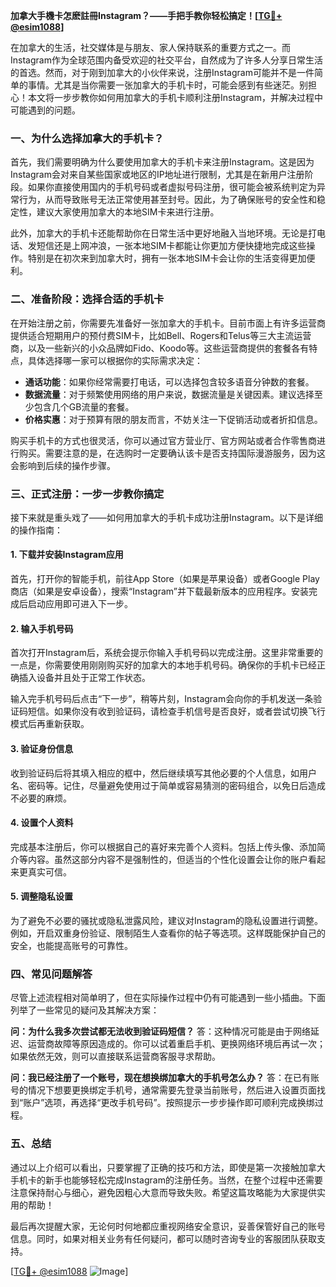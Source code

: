 **加拿大手機卡怎麽註冊Instagram？——手把手教你轻松搞定！[[TG💪+ @esim1088](https://t.me/s/esim1088)]**

在加拿大的生活，社交媒体是与朋友、家人保持联系的重要方式之一。而Instagram作为全球范围内备受欢迎的社交平台，自然成为了许多人分享日常生活的首选。然而，对于刚到加拿大的小伙伴来说，注册Instagram可能并不是一件简单的事情。尤其是当你需要一张加拿大的手机卡时，可能会感到有些迷茫。别担心！本文将一步步教你如何用加拿大的手机卡顺利注册Instagram，并解决过程中可能遇到的问题。

### 一、为什么选择加拿大的手机卡？

首先，我们需要明确为什么要使用加拿大的手机卡来注册Instagram。这是因为Instagram会对来自某些国家或地区的IP地址进行限制，尤其是在新用户注册阶段。如果你直接使用国内的手机号码或者虚拟号码注册，很可能会被系统判定为异常行为，从而导致账号无法正常使用甚至封号。因此，为了确保账号的安全性和稳定性，建议大家使用加拿大的本地SIM卡来进行注册。

此外，加拿大的手机卡还能帮助你在日常生活中更好地融入当地环境。无论是打电话、发短信还是上网冲浪，一张本地SIM卡都能让你更加方便快捷地完成这些操作。特别是在初次来到加拿大时，拥有一张本地SIM卡会让你的生活变得更加便利。

### 二、准备阶段：选择合适的手机卡

在开始注册之前，你需要先准备好一张加拿大的手机卡。目前市面上有许多运营商提供适合短期用户的预付费SIM卡，比如Bell、Rogers和Telus等三大主流运营商，以及一些新兴的小众品牌如Fido、Koodo等。这些运营商提供的套餐各有特点，具体选择哪一家可以根据你的实际需求决定：

- **通话功能**：如果你经常需要打电话，可以选择包含较多语音分钟数的套餐。
- **数据流量**：对于频繁使用网络的用户来说，数据流量是关键因素。建议选择至少包含几个GB流量的套餐。
- **价格实惠**：对于预算有限的朋友而言，不妨关注一下促销活动或者折扣信息。

购买手机卡的方式也很灵活，你可以通过官方营业厅、官方网站或者合作零售商进行购买。需要注意的是，在选购时一定要确认该卡是否支持国际漫游服务，因为这会影响到后续的操作步骤。

### 三、正式注册：一步一步教你搞定

接下来就是重头戏了——如何用加拿大的手机卡成功注册Instagram。以下是详细的操作指南：

#### 1. 下载并安装Instagram应用

首先，打开你的智能手机，前往App Store（如果是苹果设备）或者Google Play商店（如果是安卓设备），搜索“Instagram”并下载最新版本的应用程序。安装完成后启动应用即可进入下一步。

#### 2. 输入手机号码

首次打开Instagram后，系统会提示你输入手机号码以完成注册。这里非常重要的一点是，你需要使用刚刚购买好的加拿大的本地手机号码。确保你的手机卡已经正确插入设备并且处于正常工作状态。

输入完手机号码后点击“下一步”，稍等片刻，Instagram会向你的手机发送一条验证码短信。如果你没有收到验证码，请检查手机信号是否良好，或者尝试切换飞行模式后再重新获取。

#### 3. 验证身份信息

收到验证码后将其填入相应的框中，然后继续填写其他必要的个人信息，如用户名、密码等。记住，尽量避免使用过于简单或容易猜测的密码组合，以免日后造成不必要的麻烦。

#### 4. 设置个人资料

完成基本注册后，你可以根据自己的喜好来完善个人资料。包括上传头像、添加简介等内容。虽然这部分内容不是强制性的，但适当的个性化设置会让你的账户看起来更真实可信。

#### 5. 调整隐私设置

为了避免不必要的骚扰或隐私泄露风险，建议对Instagram的隐私设置进行调整。例如，开启双重身份验证、限制陌生人查看你的帖子等选项。这样既能保护自己的安全，也能提高账号的可靠性。

### 四、常见问题解答

尽管上述流程相对简单明了，但在实际操作过程中仍有可能遇到一些小插曲。下面列举了一些常见的疑问及其解决方案：

**问：为什么我多次尝试都无法收到验证码短信？**
答：这种情况可能是由于网络延迟、运营商故障等原因造成的。你可以试着重启手机、更换网络环境后再试一次；如果依然无效，则可以直接联系运营商客服寻求帮助。

**问：我已经注册了一个账号，现在想换绑加拿大的手机号怎么办？**
答：在已有账号的情况下想要更换绑定手机号，通常需要先登录当前账号，然后进入设置页面找到“账户”选项，再选择“更改手机号码”。按照提示一步步操作即可顺利完成换绑过程。

### 五、总结

通过以上介绍可以看出，只要掌握了正确的技巧和方法，即使是第一次接触加拿大手机卡的新手也能够轻松完成Instagram的注册任务。当然，在整个过程中还需要注意保持耐心与细心，避免因粗心大意而导致失败。希望这篇攻略能为大家提供实用的帮助！

最后再次提醒大家，无论何时何地都应重视网络安全意识，妥善保管好自己的账号信息。同时，如果对相关业务有任何疑问，都可以随时咨询专业的客服团队获取支持。

[[TG💪+ @esim1088](https://t.me/s/esim1088) ![Image](https://i.postimg.cc/4NQfJmqS/Snipaste-2025-05-13-00-14-12.png)]